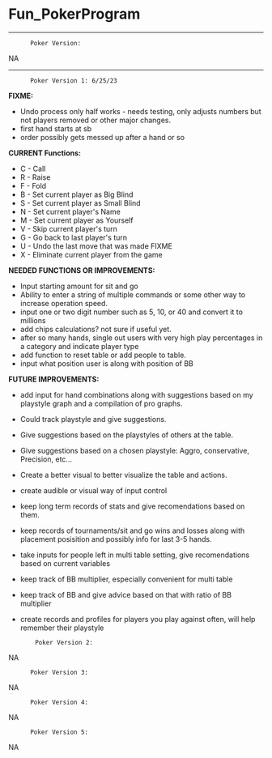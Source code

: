 # Fun_PokerProgram




---------------------------------------------

          Poker Version:     
     
NA



---------------------------------------------

          Poker Version 1: 6/25/23

**FIXME:**
 - Undo process only half works - needs testing, only adjusts numbers but not players removed or other major changes.
 - first hand starts at sb
 - order possibly gets messed up after a hand or so

**CURRENT Functions:**
- C - Call                     
- R - Raise                     
- F - Fold                       
- B - Set current player as Big Blind     
- S - Set current player as Small Blind   
- N - Set current player's Name
- M - Set current player as Yourself     
- V - Skip current player's turn     
- G - Go back to last player's turn
- U - Undo the last move that was made FIXME
- X - Eliminate current player from the game   

**NEEDED FUNCTIONS OR IMPROVEMENTS:**
- Input starting amount for sit and go
- Ability to enter a string of multiple commands or some other way to increase operation speed.
- input one or two digit number such as 5, 10, or 40 and convert it to millions
- add chips calculations? not sure if useful yet.
- after so many hands, single out users with very high play percentages in a category and indicate player type
- add function to reset table or add people to table.
- input what position user is along with position of BB

**FUTURE IMPROVEMENTS:**
- add input for hand combinations along with suggestions based on my playstyle graph and a compilation of pro graphs.
- Could track playstyle and give suggestions.
- Give suggestions based on the playstyles of others at the table.
- Give suggestions based on a chosen playstyle: Aggro, conservative, Precision, etc...
- Create a better visual to better visualize the table and actions.
- create audible or visual way of input control
- keep long term records of stats and give recomendations based on them.
- keep records of tournaments/sit and go wins and losses along with placement posisition and possibly info for last 3-5 hands.
- take inputs for people left in multi table setting, give recomendations based on current variables
- keep track of BB multiplier, especially convenient for multi table
- keep track of BB and give advice based on that with ratio of BB multiplier
- create records and profiles for players you play against often, will help remember their playstyle


















          Poker Version 2:
     
NA





















          Poker Version 3:     
     
NA

















          Poker Version 4:  
     
NA
















          Poker Version 5:       

NA
